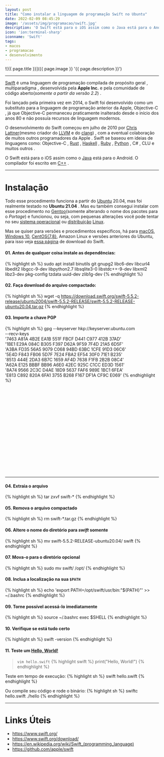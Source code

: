 ```yaml
---
layout: post
title: "Como instalar a linguagem de programação Swift no Ubuntu"
date: 2022-02-09 08:45:29
image: '/assets/img/programacao/swift.jpg'
description: 'O Swift está para o iOS assim como o Java está para o Android.'
icon: 'ion:terminal-sharp'
iconname: 'Swift'
tags:
- macos
- programacao
- desenvolvimento
---
```


![{{ page.title }}]({{ page.image }} '{{ page.description }}')

---

[Swift](https://www.swift.org/) é uma linguagem de programação compilada de propósito geral , multiparadigma , desenvolvida pela **Apple Inc.** e pela comunidade de código aberto(*somente a partir da versão 2.2*) .

Foi lançado pela primeira vez em 2014, o Swift foi desenvolvido como um substituto para a linguagem de programação anterior da Apple, Objective-C , já que Objective-C permaneceu praticamente inalterado desde o início dos anos 80 e não possuía recursos de linguagem modernos.

O desenvolvimento do Swift começou em julho de 2010 por [Chris Lattner](http://nondot.org/sabre/)(mesmo criador do [LLVM](https://terminalroot.com.br/tags#llvm) e do [clang](https://terminalroot.com.br/tags#clang)) , com a eventual colaboração de muitos outros programadores da Apple . Swift se baseou em ideias de linguagens como: Objective-C , [Rust](https://terminalroot.com.br/tags#rust) , [Haskell](https://terminalroot.com.br/tags#haskell) , [Ruby](https://terminalroot.com.br/tags#ruby) , [Python](https://terminalroot.com.br/tags#python) , C# , CLU e muitos outros .

O Swift está para o iOS assim como o [Java](https://terminalroot.com.br/tags#java) está para o Android. O compilador foi escrito em [C++](https://terminalroot.com.br/cpp) .

---

# Instalação
Todo esse procedimento funciona a partir do [Ubuntu](https://terminalroot.com.br/tags#ubuntu) 20.04, mas foi realmente testado no **Ubuntu 21.04** . Mas eu também consegui instalar com esse procedimento no [Gentoo](https://terminalroot.com.br/tags#gentoo)(somente alterando o nome dos pacotes para o *Portage*) e funcionou, ou seja, com pequenas alterações você pode tentar no seu [sistema operacional](https://terminalroot.com.br/tags#so) ou [distribuição](https://terminalroot.com.br/tags#distro) [Linux](https://terminalroot.com.br/tags#linux).

Mas se quiser para versões e procedimentos específicos, há para [macOS](https://terminalroot.com.br/tags#macos), [Windows 10](https://terminalroot.com.br/tags#windows), [CentOS{7,8}](https://terminalroot.com.br/tags#centos), Amazon Linux e versões anteriores do Ubuntu, para isso veja [essa página](https://www.swift.org/download/) de download do Swift.

#### 01. Antes de qualquer coisa instale as dependências:
{% highlight sh %}
sudo apt install binutils git gnupg2 libc6-dev libcurl4 libedit2 libgcc-9-dev libpython2.7 libsqlite3-0 libstdc++-9-dev libxml2 libz3-dev pkg-config tzdata uuid-dev zlib1g-dev
{% endhighlight %}

#### 02. Faça download do arquivo compactado:
{% highlight sh %}
wget -q https://download.swift.org/swift-5.5.2-release/ubuntu2004/swift-5.5.2-RELEASE/swift-5.5.2-RELEASE-ubuntu20.04.tar.gz
{% endhighlight %}

#### 03. Importe a chave PGP
{% highlight sh %}
gpg --keyserver hkp://keyserver.ubuntu.com \
      --recv-keys \
      '7463 A81A 4B2E EA1B 551F  FBCF D441 C977 412B 37AD' \
      '1BE1 E29A 084C B305 F397  D62A 9F59 7F4D 21A5 6D5F' \
      'A3BA FD35 56A5 9079 C068  94BD 63BC 1CFE 91D3 06C6' \
      '5E4D F843 FB06 5D7F 7E24  FBA2 EF54 30F0 71E1 B235' \
      '8513 444E 2DA3 6B7C 1659  AF4D 7638 F1FB 2B2B 08C4' \
      'A62A E125 BBBF BB96 A6E0  42EC 925C C1CC ED3D 1561' \
      '8A74 9566 2C3C D4AE 18D9  5637 FAF6 989E 1BC1 6FEA' \
      'E813 C892 820A 6FA1 3755  B268 F167 DF1A CF9C E069'
{% endhighlight %}


<!-- SQUARE - GAMES ROOT -->
<script async src="//pagead2.googlesyndication.com/pagead/js/adsbygoogle.js"></script>
<ins class="adsbygoogle"
style="display:inline-block;width:336px;height:280px"
data-ad-client="ca-pub-2838251107855362"
data-ad-slot="5351066970"></ins>
<script>
(adsbygoogle = window.adsbygoogle || []).push({});
</script>

---

#### 04. Extraia o arquivo
{% highlight sh %}
tar zxvf swift-*
{% endhighlight %}

#### 05. Remova o arquivo compactado
{% highlight sh %}
rm swift-*.tar.gz
{% endhighlight %}

#### 06. Altere o nome do diretório para *swift* somente
{% highlight sh %}
mv swift-5.5.2-RELEASE-ubuntu20.04/ swift
{% endhighlight %}

#### 07. Mova-o para o diretório opcional
{% highlight sh %}
sudo mv swift/ /opt/
{% endhighlight %}

#### 08. Inclua a localização na sua `$PATH`
{% highlight sh %}
echo 'export PATH=/opt/swift/usr/bin:"${PATH}"' >> ~/.bashrc
{% endhighlight %}

#### 09. Torne possível acessá-lo imediatamente
{% highlight sh %}
source ~/.bashrc
exec $SHELL
{% endhighlight %}

#### 10. Verifique se está tudo certo
{% highlight sh %}
swift -version
{% endhighlight %}

#### 11. Teste um [Hello, World!](https://terminalroot.com.br/2019/10/linguagem-de-programacao.html)
> `vim hello.swift`
{% highlight swift %}
print("Hello, World!")
{% endhighlight %}

Teste em tempo de execução:
{% highlight sh %}
swift hello.swift
{% endhighlight %}

Ou compile seu código e rode o binário:
{% highlight sh %}
swiftc hello.swift
./hello
{% endhighlight %}

---

# Links Úteis
+ <https://www.swift.org/>
+ <https://www.swift.org/download/>
+ <https://en.wikipedia.org/wiki/Swift_(programming_language)>
+ <https://github.com/apple/swift>

